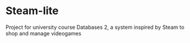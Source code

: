 # Steam-lite
Project for university course Databases 2, a system inspired by Steam to shop and manage videogames
